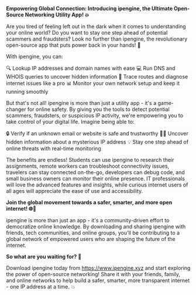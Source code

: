 **Empowering Global Connection: Introducing ipengine, the Ultimate Open-Source Networking Utility App! 💥**

Are you tired of feeling left out in the dark when it comes to understanding your online world? Do you want to stay one step ahead of potential scammers and fraudsters? Look no further than ipengine, the revolutionary open-source app that puts power back in your hands! 🤩

With ipengine, you can:

🔍 Lookup IP addresses and domain names with ease
💻 Run DNS and WHOIS queries to uncover hidden information
📍 Trace routes and diagnose internet issues like a pro
📊 Monitor your own network setup and keep it running smoothly

But that's not all! ipengine is more than just a utility app - it's a game-changer for online safety. By giving you the tools to detect potential scammers, fraudsters, or suspicious IP activity, we're empowering you to take control of your digital life. Imagine being able to:

🔒 Verify if an unknown email or website is safe and trustworthy
🕵️‍♂️ Uncover hidden information about a mysterious IP address
💡 Stay one step ahead of online threats with real-time monitoring

The benefits are endless! Students can use ipengine to research their assignments, remote workers can troubleshoot connectivity issues, travelers can stay connected on-the-go, developers can debug code, and small business owners can monitor their online presence. IT professionals will love the advanced features and insights, while curious internet users of all ages will appreciate the ease of use and accessibility.

**Join the global movement towards a safer, smarter, and more open internet! 🌐🚀**

ipengine is more than just an app - it's a community-driven effort to democratize online knowledge. By downloading and sharing ipengine with friends, tech communities, and online groups, you'll be contributing to a global network of empowered users who are shaping the future of the internet.

**So what are you waiting for? 🤔**

Download ipengine today from https://www.ipengine.xyz and start exploring the power of open-source networking! Share it with your friends, family, and online networks to help build a safer, smarter, more transparent internet - one IP address at a time. 💥